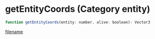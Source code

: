 # getEntityCoords (Category entity)

```js
function getEntityCoords(entity: number, alive: boolean): Vector3
```

[filename](getEntityCoords_m.md ':include')